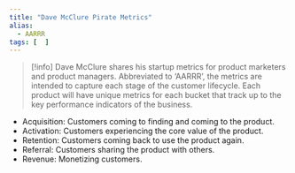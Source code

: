 ```yaml
---
title: "Dave McClure Pirate Metrics"
alias:
  - AARRR
tags: [  ]
---
```


> [!info]
> Dave McClure shares his startup metrics for product marketers and product managers. Abbreviated to ‘AARRR’, the metrics are intended to capture each stage of the customer lifecycle. Each product will have unique metrics for each bucket that track up to the key performance indicators of the business.


* Acquisition: Customers coming to finding and coming to the product.
* Activation: Customers experiencing the core value of the product.
* Retention: Customers coming back to use the product again.
* Referral: Customers sharing the product with others.
* Revenue: Monetizing customers.